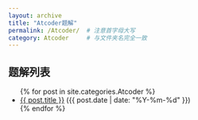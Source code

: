 ```yaml
---
layout: archive
title: "Atcoder题解"
permalink: /Atcoder/  # 注意首字母大写
category: Atcoder     # 与文件夹名完全一致
---
```


<h2>题解列表</h2>

<ul>
  {% for post in site.categories.Atcoder %}
    <li>
      <a href="{{ post.url }}">{{ post.title }}</a>
      ({{ post.date | date: "%Y-%m-%d" }})
    </li>
  {% endfor %}
</ul>
